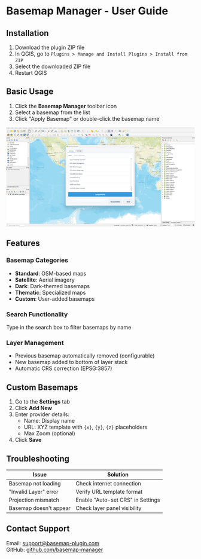 # Basemap Manager - User Guide

## Installation
1. Download the plugin ZIP file
2. In QGIS, go to `Plugins > Manage and Install Plugins > Install from ZIP`
3. Select the downloaded ZIP file
4. Restart QGIS

## Basic Usage
1. Click the **Basemap Manager** toolbar icon 
2. Select a basemap from the list
3. Click "Apply Basemap" or double-click the basemap name

![Interface](screenshot.png)

## Features
### Basemap Categories
- **Standard**: OSM-based maps
- **Satellite**: Aerial imagery
- **Dark**: Dark-themed basemaps
- **Thematic**: Specialized maps
- **Custom**: User-added basemaps

### Search Functionality
Type in the search box to filter basemaps by name

### Layer Management
- Previous basemap automatically removed (configurable)
- New basemap added to bottom of layer stack
- Automatic CRS correction (EPSG:3857)

## Custom Basemaps
1. Go to the **Settings** tab
2. Click **Add New**
3. Enter provider details:
   - Name: Display name
   - URL: XYZ template with `{x}`, `{y}`, `{z}` placeholders
   - Max Zoom (optional)
4. Click **Save**

## Troubleshooting
| Issue | Solution |
|-------|----------|
| Basemap not loading | Check internet connection |
| "Invalid Layer" error | Verify URL template format |
| Projection mismatch | Enable "Auto-set CRS" in Settings |
| Basemap doesn't appear | Check layer panel visibility |

## Contact Support
Email: support@basemap-plugin.com  
GitHub: [github.com/basemap-manager](https://github.com/basemap-manager)
